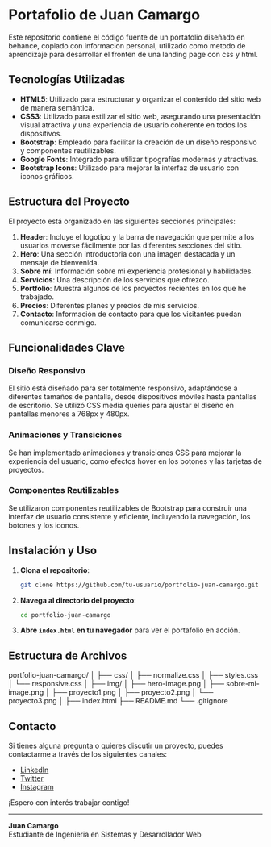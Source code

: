 # Portafolio de Juan Camargo

Este repositorio contiene el código fuente de un portafolio diseñado en behance, copiado con informacion personal, utilizado como metodo de aprendizaje para desarrollar el fronten de una landing page con css y html.

## Tecnologías Utilizadas

- **HTML5**: Utilizado para estructurar y organizar el contenido del sitio web de manera semántica.
- **CSS3**: Utilizado para estilizar el sitio web, asegurando una presentación visual atractiva y una experiencia de usuario coherente en todos los dispositivos.
- **Bootstrap**: Empleado para facilitar la creación de un diseño responsivo y componentes reutilizables.
- **Google Fonts**: Integrado para utilizar tipografías modernas y atractivas.
- **Bootstrap Icons**: Utilizado para mejorar la interfaz de usuario con iconos gráficos.

## Estructura del Proyecto

El proyecto está organizado en las siguientes secciones principales:

1. **Header**: Incluye el logotipo y la barra de navegación que permite a los usuarios moverse fácilmente por las diferentes secciones del sitio.
2. **Hero**: Una sección introductoria con una imagen destacada y un mensaje de bienvenida.
3. **Sobre mí**: Información sobre mi experiencia profesional y habilidades.
4. **Servicios**: Una descripción de los servicios que ofrezco.
5. **Portfolio**: Muestra algunos de los proyectos recientes en los que he trabajado.
6. **Precios**: Diferentes planes y precios de mis servicios.
7. **Contacto**: Información de contacto para que los visitantes puedan comunicarse conmigo.

## Funcionalidades Clave

### Diseño Responsivo

El sitio está diseñado para ser totalmente responsivo, adaptándose a diferentes tamaños de pantalla, desde dispositivos móviles hasta pantallas de escritorio. Se utilizó CSS media queries para ajustar el diseño en pantallas menores a 768px y 480px.

### Animaciones y Transiciones

Se han implementado animaciones y transiciones CSS para mejorar la experiencia del usuario, como efectos hover en los botones y las tarjetas de proyectos.

### Componentes Reutilizables

Se utilizaron componentes reutilizables de Bootstrap para construir una interfaz de usuario consistente y eficiente, incluyendo la navegación, los botones y los iconos.

## Instalación y Uso

1. **Clona el repositorio**:
    ```bash
    git clone https://github.com/tu-usuario/portfolio-juan-camargo.git
    ```
2. **Navega al directorio del proyecto**:
    ```bash
    cd portfolio-juan-camargo
    ```
3. **Abre `index.html` en tu navegador** para ver el portafolio en acción.

## Estructura de Archivos
portfolio-juan-camargo/
│
├── css/
│ ├── normalize.css
│ ├── styles.css
│ └── responsive.css
│
├── img/
│ ├── hero-image.png
│ ├── sobre-mi-image.png
│ ├── proyecto1.png
│ ├── proyecto2.png
│ └── proyecto3.png
│
├── index.html
├── README.md
└── .gitignore

## Contacto

Si tienes alguna pregunta o quieres discutir un proyecto, puedes contactarme a través de los siguientes canales:

- [LinkedIn](https://www.linkedin.com/in/juan-camargo-mano-959b87249)
- [Twitter](https://x.com/juancamargo987)
- [Instagram](https://www.instagram.com/juanicamargo_14/)

¡Espero con interés trabajar contigo!

---

**Juan Camargo**  
Estudiante de Ingenieria en Sistemas y Desarrollador Web
